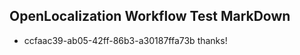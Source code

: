 ## OpenLocalization Workflow Test MarkDown
* ccfaac39-ab05-42ff-86b3-a30187ffa73b 
thanks!<!--HONumber=Feb16_HO4-->
